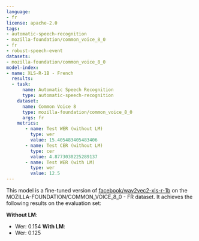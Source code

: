 ```yaml
---
language:
- fr
license: apache-2.0
tags:
- automatic-speech-recognition
- mozilla-foundation/common_voice_8_0
- fr
- robust-speech-event
datasets:
- mozilla-foundation/common_voice_8_0
model-index:
- name: XLS-R-1B - French
  results:
  - task: 
      name: Automatic Speech Recognition 
      type: automatic-speech-recognition
    dataset:
      name: Common Voice 8
      type: mozilla-foundation/common_voice_8_0
      args: fr
    metrics:
       - name: Test WER (without LM)
         type: wer
         value: 15.405483405483406
       - name: Test CER (without LM)
         type: cer
         value: 4.8773030225289137
       - name: Test WER (with LM)
         type: wer
         value: 12.5
---
```

This model is a fine-tuned version of [facebook/wav2vec2-xls-r-1b](https://huggingface.co/facebook/wav2vec2-xls-r-1b) on the MOZILLA-FOUNDATION/COMMON_VOICE_8_0 - FR dataset.
It achieves the following results on the evaluation set:

**Without LM**:
- Wer: 0.154
**With LM**:
- Wer: 0.125